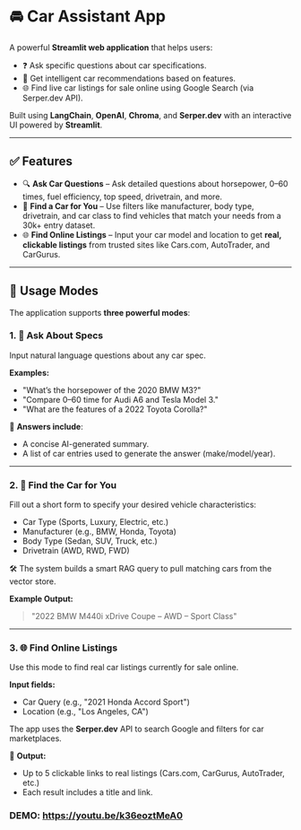 # 🚘 Car Assistant App

A powerful **Streamlit web application** that helps users:
- ❓ Ask specific questions about car specifications.
- 🧠 Get intelligent car recommendations based on features.
- 🌐 Find live car listings for sale online using Google Search (via Serper.dev API).

Built using **LangChain**, **OpenAI**, **Chroma**, and **Serper.dev** with an interactive UI powered by **Streamlit**.

---

## ✅ Features

- 🔍 **Ask Car Questions** – Ask detailed questions about horsepower, 0–60 times, fuel efficiency, top speed, drivetrain, and more.
- 🎯 **Find a Car for You** – Use filters like manufacturer, body type, drivetrain, and car class to find vehicles that match your needs from a 30k+ entry dataset.
- 🌐 **Find Online Listings** – Input your car model and location to get **real, clickable listings** from trusted sites like Cars.com, AutoTrader, and CarGurus.

---

## 🧭 Usage Modes

The application supports **three powerful modes**:

### 1. 🧠 Ask About Specs

Input natural language questions about any car spec.

**Examples:**
- "What’s the horsepower of the 2020 BMW M3?"
- "Compare 0–60 time for Audi A6 and Tesla Model 3."
- "What are the features of a 2022 Toyota Corolla?"

🔗 **Answers include**:
- A concise AI-generated summary.
- A list of car entries used to generate the answer (make/model/year).

---

### 2. 🎯 Find the Car for You

Fill out a short form to specify your desired vehicle characteristics:
- Car Type (Sports, Luxury, Electric, etc.)
- Manufacturer (e.g., BMW, Honda, Toyota)
- Body Type (Sedan, SUV, Truck, etc.)
- Drivetrain (AWD, RWD, FWD)

🛠 The system builds a smart RAG query to pull matching cars from the vector store.

**Example Output:**
> "2022 BMW M440i xDrive Coupe – AWD – Sport Class"

---

### 3. 🌐 Find Online Listings

Use this mode to find real car listings currently for sale online.

**Input fields:**
- Car Query (e.g., "2021 Honda Accord Sport")
- Location (e.g., "Los Angeles, CA")

The app uses the **Serper.dev** API to search Google and filters for car marketplaces.

🔗 **Output:**
- Up to 5 clickable links to real listings (Cars.com, CarGurus, AutoTrader, etc.)
- Each result includes a title and link.

### DEMO: https://youtu.be/k36eoztMeA0
